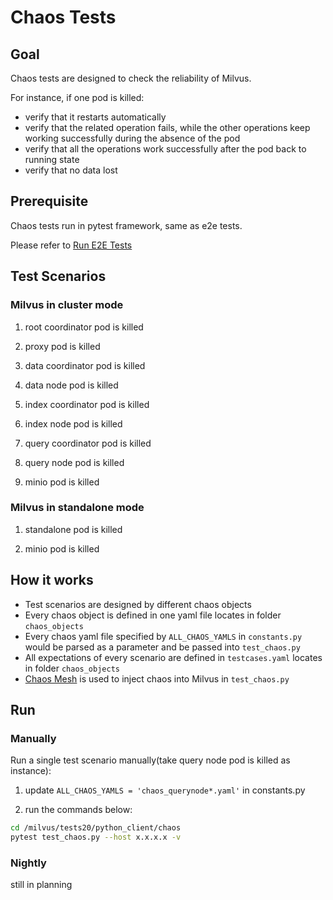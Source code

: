 # Chaos Tests
## Goal
Chaos tests are designed to check the reliability of Milvus.

For instance, if one pod is killed:
   - verify that it restarts automatically 
   - verify that the related operation fails, while the other operations keep working successfully during the absence of the pod
   - verify that all the operations work successfully after the pod back to running state
   - verify that no data lost

## Prerequisite
Chaos tests run in pytest framework, same as e2e tests. 

Please refer to [Run E2E Tests](https://github.com/milvus-io/milvus/blob/master/tests/README.md)

## Test Scenarios
### Milvus in cluster mode
1. root coordinator pod is killed
   
2. proxy pod is killed

3. data coordinator pod is killed

4. data node pod is killed

5. index coordinator pod is killed

6. index node pod is killed

7. query coordinator pod is killed

8. query node pod is killed

9. minio pod is killed

### Milvus in standalone mode
1. standalone pod is killed

2. minio pod is killed

## How it works
- Test scenarios are designed by different chaos objects
- Every chaos object is defined in one yaml file locates in  folder <code>chaos_objects</code>
- Every chaos yaml file specified by <code>ALL_CHAOS_YAMLS</code> in <code>constants.py</code> would be parsed as a parameter and be passed into <code>test_chaos.py</code>
- All expectations of every scenario are defined in <code>testcases.yaml</code> locates in folder <code>chaos_objects</code>
- [Chaos Mesh](https://chaos-mesh.org/) is used to inject chaos into Milvus in <code>test_chaos.py</code>

## Run
### Manually
Run a single test scenario manually(take query node pod is killed as instance):
1. update <code>ALL_CHAOS_YAMLS = 'chaos_querynode*.yaml'</code> in constants.py 

2. run the commands below:
```bash
cd /milvus/tests20/python_client/chaos
pytest test_chaos.py --host x.x.x.x -v
```

### Nightly 
still in planning 